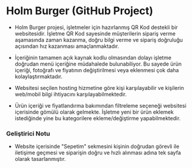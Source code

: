 # Holm Burger (GitHub Project)

- Holm Burger projesi, işletmeler için hazırlanmış QR Kod destekli bir websitesidir. İşletme QR Kod sayesinde müşterilerin sipariş verme aşamasında zaman kazanma, doğru bilgi verme ve sipariş doğruluğu açısından hız kazanması amaçlanmaktadır.

- İçeriğinin tamamen açık kaynak kodlu olmasından dolayı işletme doğrudan menü içeriğine müdahalede bulunabiliyor. Bu sayede ürün içeriği, fotoğrafı ve fiyatının değiştirilmesi veya eklenmesi çok daha kolaylaştırmaktadır.

- Websitesi seçilen hosting hizmetine göre kişi karşılayabilir ve kişilerin web/mobil bilgi ihtiyacını karşılayabilmektedir.

- Ürün içeriği ve fiyatlandırma bakımından filtreleme seçeneği websitesi içerisinde gömülü olarak gelmekte. İşletme yeni bir ürün eklemek istediğinde yine bu kategorilere ekleme/değiştirme yapabilmektedir.

### Geliştirici Notu

- Website içerisinde "Sepetim" sekmesini kişinin doğrudan görevli ile iletişime geçmesi ve siparişin doğru ve hızlı alınması adına tek sayfa olarak tasarlanmıştır.
